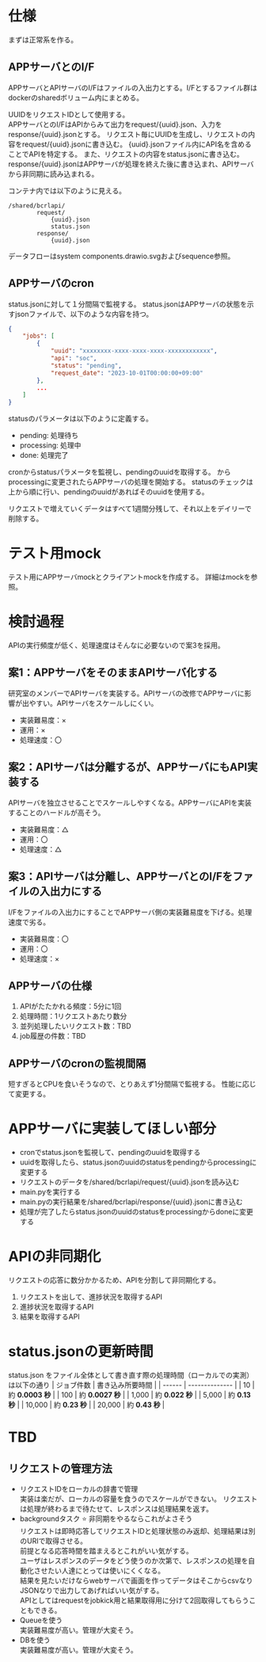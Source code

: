 # 仕様
まずは正常系を作る。
## APPサーバとのI/F
APPサーバとAPIサーバのI/Fはファイルの入出力とする。I/Fとするファイル群はdockerのsharedボリューム内にまとめる。  

UUIDをリクエストIDとして使用する。  
APPサーバとのI/FはAPIからみて出力をrequest/{uuid}.json、入力をresponse/{uuid}.jsonとする。
リクエスト毎にUUIDを生成し、リクエストの内容をrequest/{uuid}.jsonに書き込む。
{uuid}.jsonファイル内にAPI名を含めることでAPIを特定する。
また、リクエストの内容をstatus.jsonに書き込む。
response/{uuid}.jsonはAPPサーバが処理を終えた後に書き込まれ、APIサーバから非同期に読み込まれる。

コンテナ内では以下のように見える。
```
/shared/bcrlapi/
        request/
            {uuid}.json
            status.json
        response/
            {uuid}.json
```

データフローはsystem components.drawio.svgおよびsequence参照。

## APPサーバのcron
status.jsonに対して１分間隔で監視する。
status.jsonはAPPサーバの状態を示すjsonファイルで、以下のような内容を持つ。
```json
{
    "jobs": [
        {
            "uuid": "xxxxxxxx-xxxx-xxxx-xxxx-xxxxxxxxxxxx",
            "api": "soc",
            "status": "pending",
            "request_date": "2023-10-01T00:00:00+09:00"
        },
        ...
    ]
}
```

statusのパラメータは以下のように定義する。
- pending: 処理待ち
- processing: 処理中
- done: 処理完了

cronからstatusパラメータを監視し、pendingのuuidを取得する。
からprocessingに変更されたらAPPサーバの処理を開始する。
statusのチェックは上から順に行い、pendingのuuidがあればそのuuidを使用する。

リクエストで増えていくデータはすべて1週間分残して、それ以上をデイリーで削除する。

# テスト用mock
テスト用にAPPサーバmockとクライアントmockを作成する。
詳細はmockを参照。

# 検討過程
APIの実行頻度が低く、処理速度はそんなに必要ないので案3を採用。
## 案1：APPサーバをそのままAPIサーバ化する
研究室のメンバーでAPIサーバを実装する。APIサーバの改修でAPPサーバに影響が出やすい。APIサーバをスケールしにくい。
- 実装難易度：×
- 運用：×
- 処理速度：〇

## 案2：APIサーバは分離するが、APPサーバにもAPI実装する
APIサーバを独立させることでスケールしやすくなる。APPサーバにAPIを実装することのハードルが高そう。
- 実装難易度：△
- 運用：〇
- 処理速度：△

## 案3：APIサーバは分離し、APPサーバとのI/Fをファイルの入出力にする
I/Fをファイルの入出力にすることでAPPサーバ側の実装難易度を下げる。処理速度で劣る。
- 実装難易度：〇
- 運用：〇
- 処理速度：×

## APPサーバの仕様
1. APIがたたかれる頻度：5分に1回
2. 処理時間：1リクエストあたり数分
3. 並列処理したいリクエスト数：TBD
4. job履歴の件数：TBD

## APPサーバのcronの監視間隔
短すぎるとCPUを食いそうなので、とりあえず1分間隔で監視する。
性能に応じて変更する。

# APPサーバに実装してほしい部分
- cronでstatus.jsonを監視して、pendingのuuidを取得する
- uuidを取得したら、status.jsonのuuidのstatusをpendingからprocessingに変更する
- リクエストのデータを/shared/bcrlapi/request/{uuid}.jsonを読み込む
- main.pyを実行する
- main.pyの実行結果を/shared/bcrlapi/response/{uuid}.jsonに書き込む
- 処理が完了したらstatus.jsonのuuidのstatusをprocessingからdoneに変更する

# APIの非同期化
リクエストの応答に数分かかるため、APIを分割して非同期化する。
1. リクエストを出して、進捗状況を取得するAPI
2. 進捗状況を取得するAPI
3. 結果を取得するAPI

# status.jsonの更新時間
status.json をファイル全体として書き直す際の処理時間（ローカルでの実測）は以下の通り
| ジョブ件数  | 書き込み所要時間       |
| ------ | -------------- |
| 10     | 約 **0.0003 秒** |
| 100    | 約 **0.0027 秒** |
| 1,000  | 約 **0.022 秒**  |
| 5,000  | 約 **0.13 秒**   |
| 10,000 | 約 **0.23 秒**   |
| 20,000 | 約 **0.43 秒**   |


# TBD
## リクエストの管理方法
- リクエストIDをローカルの辞書で管理  
実装は楽だが、ローカルの容量を食うのでスケールができない。
リクエストは処理が終わるまで待たせて、レスポンスは処理結果を返す。
- backgroundタスク :star: 非同期をやるならこれがよさそう  
リクエストは即時応答してリクエストIDと処理状態のみ返却、処理結果は別のURIで取得させる。  
前提となる応答時間を踏まえるとこれがいい気がする。  
ユーザはレスポンスのデータをどう使うのか次第で、レスポンスの処理を自動化させたい人達にとっては使いにくくなる。  
結果を見たいだけならwebサーバで画面を作ってデータはそこからcsvなりJSONなりで出力してあげればいい気がする。  
APIとしてはrequestをjobkick用と結果取得用に分けて2回取得してもらうこともできる。  
- Queueを使う  
実装難易度が高い。管理が大変そう。
- DBを使う  
実装難易度が高い。管理が大変そう。